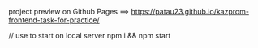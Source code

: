 project preview on Github Pages ==> https://patau23.github.io/kazprom-frontend-task-for-practice/

// use to start on local server
npm i && npm start
